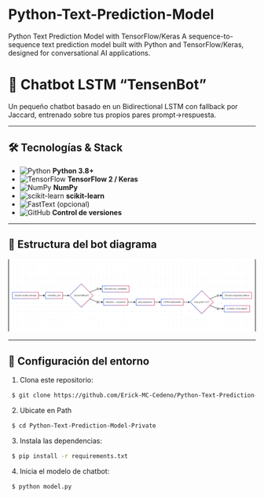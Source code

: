 # Python-Text-Prediction-Model
Python Text Prediction Model with TensorFlow/Keras A sequence-to-sequence text prediction model built with Python and TensorFlow/Keras, designed for conversational AI applications.



# 🤖 Chatbot LSTM “TensenBot”

Un pequeño chatbot basado en un Bidirectional LSTM con fallback por Jaccard, entrenado sobre tus propios pares prompt→respuesta.

---

## 🛠️ Tecnologías & Stack

- ![Python](https://img.shields.io/badge/Python-3670A0?style=flat&logo=python&logoColor=white) **Python 3.8+**  
- ![TensorFlow](https://img.shields.io/badge/TensorFlow-FF6F00?style=flat&logo=tensorflow&logoColor=white) **TensorFlow 2 / Keras**  
- ![NumPy](https://img.shields.io/badge/NumPy-013243?style=flat&logo=numpy&logoColor=white) **NumPy**  
- ![scikit-learn](https://img.shields.io/badge/scikit--learn-F7931E?style=flat&logo=scikit-learn&logoColor=white) **scikit-learn**  
- ![FastText](https://img.shields.io/badge/FastText-0099FF?style=flat&logo=fasttext&logoColor=white) (opcional)  
- ![GitHub](https://img.shields.io/badge/GitHub-181717?style=flat&logo=github&logoColor=white) **Control de versiones**

---

## 📁 Estructura del bot diagrama
![botdiagrama](./Diagrama/diagrama.png)

---

## 🔧 Configuración del entorno

1. Clona este repositorio:

  ```bash
   $ git clone https://github.com/Erick-MC-Cedeno/Python-Text-Prediction-Model
   ```

2. Ubicate en Path

  ```bash
   $ cd Python-Text-Prediction-Model-Private
  ```

3. Instala las dependencias:

  ```bash
   $ pip install -r requirements.txt
  ```

4. Inicia el modelo de chatbot:

  ```bash
   $ python model.py
  ```




